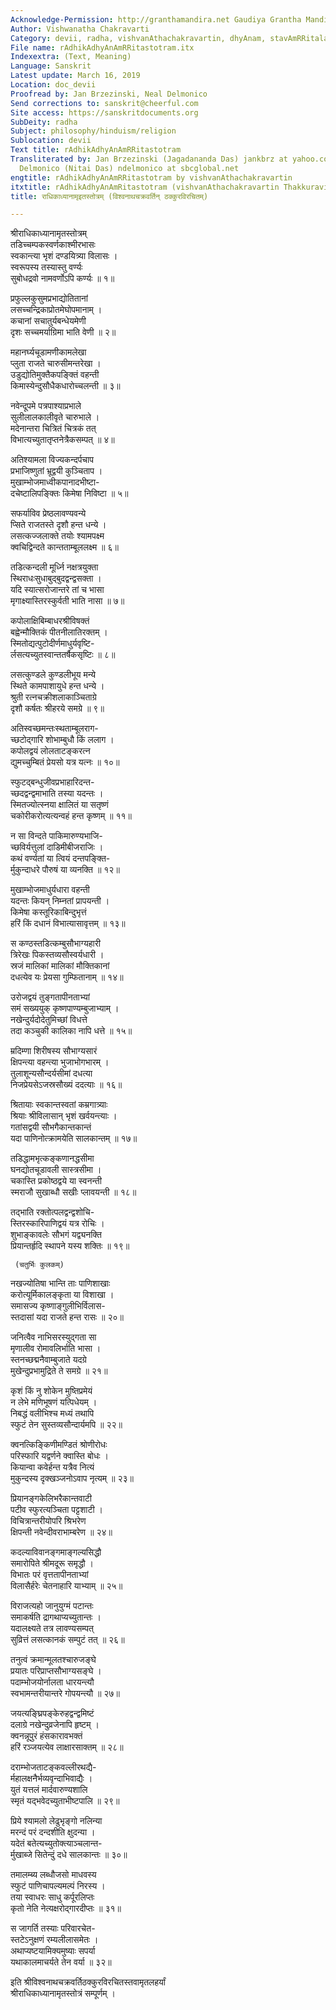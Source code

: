 ```yaml
---
Acknowledge-Permission: http://granthamandira.net Gaudiya Grantha Mandira
Author: Vishwanatha Chakravarti
Category: devii, radha, vishvanAthachakravartin, dhyAnam, stavAmRRitalaharI, devI
File name: rAdhikAdhyAnAmRRitastotram.itx
Indexextra: (Text, Meaning)
Language: Sanskrit
Latest update: March 16, 2019
Location: doc_devii
Proofread by: Jan Brzezinski, Neal Delmonico
Send corrections to: sanskrit@cheerful.com
Site access: https://sanskritdocuments.org
SubDeity: radha
Subject: philosophy/hinduism/religion
Sublocation: devii
Text title: rAdhikAdhyAnAmRRitastotram
Transliterated by: Jan Brzezinski (Jagadananda Das) jankbrz at yahoo.com and Neal
  Delmonico (Nitai Das) ndelmonico at sbcglobal.net
engtitle: rAdhikAdhyAnAmRRitastotram by vishvanAthachakravartin
itxtitle: rAdhikAdhyAnAmRitastotram (vishvanAthachakravartin Thakkuravirachitam)
title: राधिकाध्यानामृइतस्तोत्रम् (विश्वनाथचक्रवर्तिन् ठक्कुरविरचितम्)

---
```

  
 श्रीराधिकाध्यानामृतस्तोत्रम्   
तडिच्चम्पकस्वर्णकाश्मीरभासः  
     स्वकान्त्या भृशं दण्डयित्र्या विलासः ।  
स्वरूपस्य तस्यास्तु वर्ण्यः  
     सुबोधद्रवो नामवर्णोऽपि कर्ण्यः ॥ १॥  
  
प्रफुल्लकुसुमप्रभाद्योतितानां  
     लसच्चन्द्रिकाप्रोतमेघोपमानाम् ।  
कचानां सचातुर्यबन्धेयमेणी  
     दृशः सच्चमर्याग्रिमा भाति वेणी ॥ २॥  
  
महानर्घ्यचूडामणीकामलेखा  
     प्लुता राजते चारुसीमन्तरेखा ।  
उडुद्योतिमुक्तैकपङ्क्तिं वहन्ती  
     किमास्येन्दुसौधैकधारोच्चलन्ती ॥ ३॥  
  
नवेन्दूपमे पत्रपाश्याप्रभाले  
     सुलीलालकालीवृते चारुभाले ।  
मदेनान्तरा चित्रितं चित्रकं तत्  
     विभात्यच्युतातृप्तनेत्रैकसम्पत् ॥ ४॥  
  
अतिश्यामला विज्यकन्दर्पचाप  
     प्रभाजिष्णुतां भ्रूद्वयी कुञ्चिताप ।  
मुखाम्भोजमाध्वीकपानादभीष्टा-  
     दचेष्टालिपङ्क्तिः किमेषा निविष्टा ॥ ५॥  
  
सफर्याविव प्रेष्ठलावण्यवन्ये  
     प्सिते राजतस्ते दृशौ हन्त धन्ये ।  
लसत्कज्जलाक्ते तयोः श्यामपक्ष्म  
     क्वचिद्विन्दते कान्तताम्बूललक्ष्म ॥ ६॥  
  
तडित्कन्दली मूर्ध्नि नक्षत्रयुक्ता  
     स्थिराधःसुधाबुद्बुदद्वन्द्वसक्ता ।  
यदि स्यात्सरोजान्तरे तां च भासा  
     मृगाक्ष्यास्तिरस्कुर्वती भाति नासा ॥ ७॥  
  
कपोलाक्षिबिम्बाधरश्रीविषक्तं  
     बह्वेन्मौक्तिकं पीतनीलातिरक्तम् ।  
स्मितोद्यत्पुटोदीर्णमाधुर्यवृष्टि-  
     र्लसत्यच्युतस्वान्ततर्षैकसृष्टिः ॥ ८॥  
  
लसत्कुण्डले कुण्डलीभूय मन्ये  
     स्थिते कामपाशायुधे हन्त धन्ये ।  
श्रुती रत्नचक्रीशलाकाञ्चिताग्रे  
     दृशौ कर्षतः श्रीहरये समग्रे ॥ ९॥  
  
अतिस्वच्छमन्तःस्थताम्बूलराग-  
     च्छटोद्गारि शोभाम्बुधौ किं ललाग ।  
कपोलद्वयं लोलताटङ्करत्न  
     द्युमच्चुम्बितं प्रेयसो यत्र यत्नः ॥ १०॥  
  
स्फुटद्बन्धुजीवप्रभाहारिदन्त-  
     च्छदद्वन्द्वमाभाति तस्या यदन्तः ।  
स्मितज्योत्स्नया क्षालितं या सतृष्णं  
     चकोरीकरोत्यत्यन्वहं हन्त कृष्णम् ॥ ११॥  
  
न सा विन्दते पाकिमारुण्यभाजि-  
     च्छविर्यत्तुलां दाडिमीबीजराजिः ।  
कथं वर्ण्यतां या त्वियं दन्तपङ्क्ति-  
     र्मुकुन्दाधरे पौरुषं या व्यनक्ति ॥ १२॥  
  
मुखाम्भोजमाधुर्यधारा वहन्ती  
     यदन्तः कियन् निम्नतां प्रापयन्ती ।  
किमेषा कस्तूरिकाबिन्दुभृत्तं  
     हरिं किं दधानं विभात्यासावृत्तम् ॥ १३॥  
  
स कण्ठस्तडित्कम्बुसौभाग्यहारी  
     त्रिरेखः पिकस्तव्यसौस्वर्यधारी ।  
स्रजं मालिकां मालिकां मौक्तिकानां  
     दधत्येव यः प्रेयसा गुम्फितानाम् ॥ १४॥  
  
उरोजद्वयं तुङ्गतापीनताभ्यां  
     समं सख्ययुक् कृष्णपाण्यम्बुजाभ्याम् ।  
नखेन्दुर्यदोदेतुमिच्छां विधत्ते  
     तदा कञ्चुकी कालिका नापि धत्ते ॥ १५॥  
  
म्रदिम्णा शिरीषस्य सौभाग्यसारं  
     क्षिपन्त्या वहन्त्या भुजाभोगभारम् ।  
तुलाशून्यसौन्दर्यसीमां दधत्या  
     निजप्रेयसेऽजस्रसौख्यं ददत्याः ॥ १६॥  
  
श्रितायाः स्वकान्तस्वतां कम्रगात्र्याः  
     श्रियाः श्रीविलासान् भृशं खर्वयन्त्याः ।  
गतांसद्वयी सौभगैकान्तकान्तं  
     यदा पाणिनोत्क्रामयेति सालकान्तम् ॥ १७॥  
  
तडिद्धामभृत्कङ्कणानद्धसीमा  
     घनद्योतचूडावली सास्त्रसीमा ।  
चकास्ति प्रकोष्ठद्वये या स्वनन्ती  
     स्मराजौ सुखाब्धौ सखीः प्लावयन्ती ॥ १८॥  
  
तद्भाति रक्तोत्पलद्वन्द्वशोचि-  
     स्तिरस्कारिपाणिद्वयं यत्र रोचिः ।  
शुभाङ्कावलेः सौभगं यद्व्यनक्ति  
     प्रियान्तर्हृदि स्थापने यस्य शक्तिः ॥ १९॥  
  
     (चतुर्भिः कुलकम्)  
नखज्योतिषा भान्ति ताः पाणिशाखाः  
     करोत्यूर्मिकालङ्कृता या विशाखा ।  
समासज्य कृष्णाङ्गुलीभिर्विलास-  
     स्तदासां यदा राजते हन्त रासः ॥ २०॥  
  
जनित्वैव नाभिसरस्युद्गता सा  
     मृणालीव रोमावलिर्भाति भासा ।  
स्तनच्छद्मनैवाम्बुजाते यदग्रे  
     मुखेन्दुप्रभामुद्रिते ते समग्रे ॥ २१॥  
  
कृशं किं नु शोकेन मुष्तिप्रमेयं  
     न लेभे मणिभूषणं यत्पिधेयम् ।  
निबद्धं वलीभिश्च मध्यं तथापि  
     स्फुटं तेन सुस्तव्यसौन्दार्यमपि ॥ २२॥  
  
क्वनत्किङ्किणीमण्डितं श्रोणीरोधः  
     परिस्फारि यद्वर्णने क्वास्ति बोधः ।  
कियान्वा कवेर्हन्त यत्रैव नित्यं  
     मुकुन्दस्य दृक्खञ्जनोऽवाप नृत्यम् ॥ २३॥  
  
प्रियानङ्गकेलिभरैकान्तवाटी  
     पटीव स्फुरत्यञ्चिता पट्टशाटी ।  
विचित्रान्तरीयोपरि श्रिभरेण  
     क्षिपन्ती नवेन्दीवराभाम्बरेण ॥ २४॥  
  
कदल्याविवानङ्गमाङ्गल्यसिद्धौ  
     समारोपिते श्रीमदूरू समृद्धौ ।  
विभातः परं वृत्ततापीनताभ्यां  
     विलासैर्हरेः चेतनाहारि याभ्याम् ॥ २५॥  
  
विराजत्यहो जानुयुग्मं पटान्तः  
     समाकर्षति द्रागथाप्यच्युतान्तः ।  
यदालक्ष्यते तत्र लावण्यसम्पत्  
     सुव्रित्तं लसत्कानकं सम्पुटं तत् ॥ २६॥  
  
तनुत्वं क्रमान्मूलतश्चारुजङ्घे  
     प्रयातः परिप्राप्तसौभाग्यसङ्घे ।  
पदाम्भोजयोर्नालता धारयन्त्यौ  
     स्वभामन्तरीयान्तरे गोपयन्त्यौ ॥ २७॥  
  
जयत्यङ्घ्रिपङ्केरुहद्वन्द्वमिष्टं  
     दलाग्रे नखेन्दुव्रजेनापि हृष्टम् ।  
क्वनन्नूपुरं हंसकारावभक्तं  
     हरिं रञ्जयत्येव लाक्षारसाक्तम् ॥ २८॥  
  
दराम्भोजताटङ्कवल्लीरथद्यै-  
     र्महालक्षनैर्भव्यवृन्दाभिवाद्यैः ।  
युतं यत्तलं मार्दवारुण्यशालि  
     स्मृतं यद्भवेदच्युताभीष्टपालि ॥ २९॥  
  
प्रिये श्यामलो लेढुभृङ्गो नलिन्या  
     मरन्दं परं दन्दशीति क्षुदन्या ।  
यदेतं बतेत्यच्युतोक्त्याञ्चलान्त-  
     र्मुखाब्जे सितेन्दुं दधे सालकान्तः ॥ ३०॥  
  
तमालम्ब्य लब्धौजसो माधवस्य  
     स्फुटं पाणिचापल्यमल्पं निरस्य ।  
तया स्वाधरः साधु कर्पूरलिप्तः  
     कृतो नेति नेत्यक्षरोद्गारदीप्तः ॥ ३१॥  
  
स जागर्ति तस्याः परिवारचेत-  
     स्तटेऽनुक्षणं रम्यलीलासमेतः ।  
अथाप्यष्टयामिक्यमुष्याः सपर्या  
     यथाकालमाचर्यते तेन वर्या ॥ ३२॥  
  
इति श्रीविश्वनाथचक्रवर्तिठक्कुरविरचितस्तवामृतलहर्यां  
           श्रीराधिकाध्यानामृतस्तोत्रं सम्पूर्णम् ।  
  
  
  
